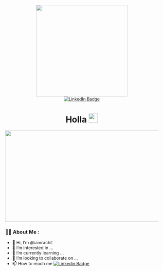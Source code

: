 <div id="header" align="center">
  <img src="https://media.giphy.com/media/3kPDmoWdBpQPNhCnUG/giphy.gif" width="300"/>
</div>

<div id="badges" align="center">
  <a href="https://github.com/iamrachit">
    <img src="https://img.shields.io/badge/LinkedIn-blue?style=for-the-badge&logo=linkedin&logoColor=white" alt="LinkedIn Badge"/>
  </a>
</div>

<div align="center">
  <img src="https://komarev.com/ghpvc/?username=iamrachit&style=flat-square&color=blue" alt=""/>
</div>

<h1 align="center">
  Holla 
  <img src="https://media.giphy.com/media/hvRJCLFzcasrR4ia7z/giphy.gif" width="30px"/>
</h1>

<div align="center">
  <img src="https://media.giphy.com/media/ZVik7pBtu9dNS/giphy.gif" width="600" height="300"/>
</div>

### 👨‍💻 About Me :

- 👋 Hi, I’m @iamrachit
- 👀 I’m interested in ...
- 🌱 I’m currently learning ...
- 💞️ I’m looking to collaborate on ...
- 📫 How to reach me [![Linkedin Badge](https://img.shields.io/badge/-iamrachit-blue?style=flat&logo=Linkedin&logoColor=white)](https://github.com/iamrachit)


<!---
iamrachit/iamrachit is a ✨ special ✨ repository because its `README.md` (this file) appears on your GitHub profile.
You can click the Preview link to take a look at your changes.
--->
